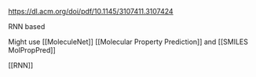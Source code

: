 https://dl.acm.org/doi/pdf/10.1145/3107411.3107424

RNN based

Might use [[MoleculeNet]]
[[Molecular Property Prediction]] and [[SMILES MolPropPred]] 

[[RNN]]